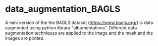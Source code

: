 # data_augmentation_BAGLS
 A mini version of the the BAGLS dataset (https://www.bagls.org/) is data augmented using python library "albumentations". Different data augmentation techniques are applied to the image and the mask and the images are plotted.
